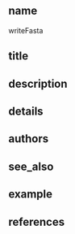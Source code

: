 ## name
writeFasta
## title
## description
## details
## authors
## see_also
## example
## references
